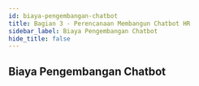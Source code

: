```yaml
---
id: biaya-pengembangan-chatbot
title: Bagian 3 - Perencanaan Membangun Chatbot HR
sidebar_label: Biaya Pengembangan Chatbot
hide_title: false
---
```

## Biaya Pengembangan Chatbot
